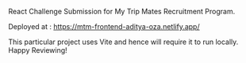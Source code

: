 React Challenge Submission for My Trip Mates Recruitment Program. 

Deployed at : https://mtm-frontend-aditya-oza.netlify.app/

This particular project uses Vite and hence will require it to run locally. Happy Reviewing! 
